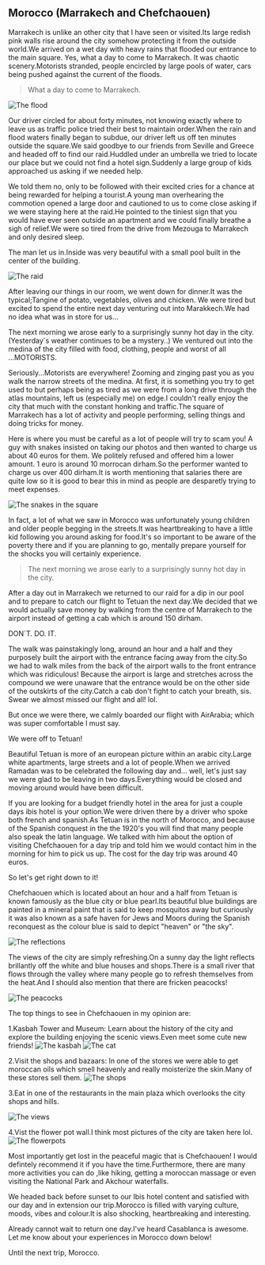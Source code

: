 ## Morocco (Marrakech and Chefchaouen)

Marrakech is unlike an other city that I have seen or visited.Its large redish pink walls rise around the city somehow protecting it from
the outside world.We arrived on a wet day with heavy rains that flooded our entrance to the main square. Yes, what a day to come to Marrakech.
It was chaotic scenery.Motorists stranded, people encircled by large pools of water, cars being pushed against the current of the floods.

> What a day to come to Marrakech.

![The flood](./img/flood.jpg)

Our driver circled for about forty minutes, not knowing exactly where to leave us as traffic police tried their best to maintain order.When the rain and flood waters finally began to subdue, our driver left us off ten minutes outside the square.We said goodbye to our friends from Seville and Greece and headed off to find our raid.Huddled under an umbrella we tried to locate our place but we could not find a hotel sign.Suddenly a large group of kids approached us asking if we needed help.

We told them no, only to be followed with their excited cries for a chance at being rewarded for helping a tourist.A young man overhearing the commotion opened a large door and cautioned to us to come close asking if we were staying here at the raid.He pointed to the tiniest sign that you would have ever seen outside an apartment and we could finally breathe a sigh of relief.We were so tired from the drive from Mezouga to Marrakech and only desired sleep.

The man let us in.Inside was very beautiful with a small pool built in the center of the building.

![The raid](./img/raid.jpg)

After leaving our things in our room, we went down for dinner.It was the typical;Tangine of potato, vegetables, olives and chicken. We were tired but excited to spend the entire next day venturing out into Marakkech.We had no idea what was in store for us...

The next morning we arose early to a surprisingly sunny hot day in the city.(Yesterday´s weather continues to be a mystery..)
We ventured out into the medina of the city filled with food, clothing, people and worst of all ...MOTORISTS.

Seriously...Motorists are everywhere! Zooming and zinging past you as you walk the narrow streets of the medina. At first, it is something you try to get used to but perhaps being as tired as we were from a long drive through the atlas mountains, left us (especially me) on edge.I couldn't really enjoy the city that much with the constant honking and traffic.The square of Marrakech has a lot of activity and people performing, selling things and doing tricks for money.

Here is where you must be careful as a lot of people will try to scam you! A guy with snakes insisted on taking our photos and then wanted to charge us about 40 euros for them. We politely refused and offered him a lower amount. 1 euro is around 10 morrocan dirham.So the performer wanted to charge us over 400 dirham.It is worth mentioning that salaries there are quite low so it is good to bear this in mind as people are desparetly trying to meet expenses.

![The snakes in the square](./img/marsquare.jpg)

In fact, a lot of what we saw in Morocco was unfortunately young children and older people begging in the streets.It was heartbreaking to have a little kid following you around asking for food.It's so important to be aware of the poverty there and if you are planning to go, mentally prepare yourself for the shocks you will certainly experience.

> The next morning we arose early to a surprisingly sunny hot day in the city.

After a day out in Marrakech we returned to our raid for a dip in our pool and to prepare to catch our flight to Tetuan the next day.We decided that we would actually save money by walking from the centre of Marrakech to the airport instead of getting a cab which is around 150 dirham.

DON`T. DO. IT.

The walk was painstakingly long, around an hour and a half and they purposely built the airport with the entrance facing away from the city.So we had to walk miles from the back of the airport walls to the front entrance which was ridiculous! Because the airport is large and stretches across the compound we were unaware that the entrance would be on the other side of the outskirts of the city.Catch a cab don't fight to catch your breath, sis. Swear we almost missed our flight and all! lol.

But once we were there, we calmly boarded our flight with AirArabia; which was super comfortable I must say.

We were off to Tetuan!

Beautiful Tetuan is more of an european picture within an arabic city.Large white apartments, large streets and a lot of people.When we arrived Ramadan was to be celebrated the following day and... well, let's just say we were glad to be leaving in two days.Everything would be closed and moving around would have been difficult.

If you are looking for a budget friendly hotel in the area for just a couple days ibis hotel is your option.We were driven there by a driver who spoke both french and spanish.As Tetuan is in the north of Morocco, and because of the Spanish conquest in the the 1920's you will find that many people also speak the latin language. We talked with him about the option of visiting Chefchaouen for a day trip and told him we would contact him in the morning for him to pick us up. The cost for the day trip was around 40 euros.

So let's get right down to it!

Chefchaouen which is located about an hour and a half from Tetuan is known famously as the blue city or blue pearl.Its beautiful blue buildings are painted in a mineral paint that is said to keep mosquitos away but curiously it was also known as a safe haven for Jews and Moors during the Spanish reconquest as the colour blue is said to depict "heaven" or "the sky".

![The reflections](./img/reflections.jpg)

The views of the city are simply refreshing.On a sunny day the light reflects brillantly off the white and blue houses and shops.There is a small river that flows through the valley where many people go to refresh themselves from the heat.And I should also mention that there are fricken peacocks!

![The peacocks](./img/riverpeacocks.jpg)

The top things to see in Chefchaouen in my opinion are:

1.Kasbah Tower and Museum: Learn about the history of the city and explore the building enjoying the scenic views.Even meet some cute new friends!
![The kasbah](./img/tower.jpg)
![The cat](./img/chebakia.jpg)

2.Visit the shops and bazaars: In one of the stores we were able to get moroccan oils which smell heavenly and really moisterize the skin.Many of these stores sell them.
![The shops](./img/catkasbah.jpg)

3.Eat in one of the restaurants in the main plaza which overlooks the city shops and hills.

![The views](./img/views.jpg)

4.Vist the flower pot wall.I think most pictures of the city are taken here lol.
![The flowerpots](./img/flowerpot.jpg)

Most importantly get lost in the peaceful magic that is Chefchaouen! I would defintely recommend it if you have the time.Furthermore, there are many more activities you can do ,like hiking, getting a moroccan massage or even visiting the National Park and Akchour waterfalls.

We headed back before sunset to our Ibis hotel content and satisfied with our day and in extension our trip.Morocco is filled with varying culture, moods, vibes and colour.It is also shocking, heartbreaking and interesting.

Already cannot wait to return one day.I've heard Casablanca is awesome. Let me know about your experiences in Morocco down below!

Until the next trip, Morocco.
